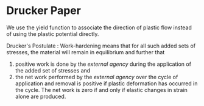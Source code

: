 <!-- 20230321T13:07 -->
# Drucker Paper
We use the yield function to associate the direction of plastic flow instead of using the plastic potential directly.

Drucker's Postulate
: Work-hardening means that for all such added sets of stresses, the material will remain in equilibrium and further that
1. positive work is done by the *external agency* during the application of the added set of stresses and
2. the net work performed by the *external agency* over the cycle of application and removal is positive if plastic deformation has occurred in the cycle.
The net work is zero if and only if elastic changes in strain alone are produced.